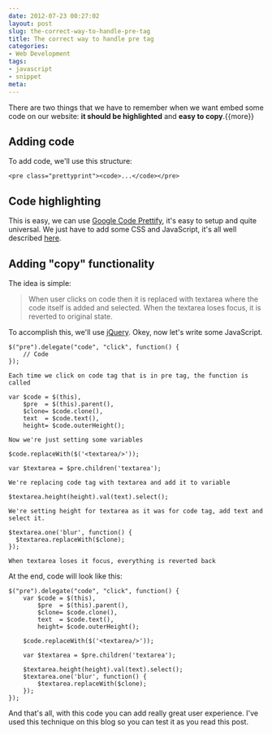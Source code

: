 ```yaml
---
date: 2012-07-23 00:27:02
layout: post
slug: the-correct-way-to-handle-pre-tag
title: The correct way to handle pre tag
categories:
- Web Development
tags:
- javascript
- snippet
meta:
---
```


There are two things that we have to remember when we want embed some code on our website: **it should be highlighted** and **easy to copy**.{{more}}

## Adding code
To add code, we'll use this structure:

	<pre class="prettyprint"><code>...</code></pre>

## Code highlighting
This is easy, we can use [Google Code Prettify](http://code.google.com/p/google-code-prettify/), it's easy to setup and quite universal. We just have to add some CSS and JavaScript, it's all well described [here](http://google-code-prettify.googlecode.com/svn/trunk/README.html).

## Adding "copy" functionality
The idea is simple:
> When user clicks on code then it is replaced with textarea where the code itself is added and selected. When the textarea loses focus, it is reverted to original state.

To accomplish this, we'll use [jQuery](http://jquery.com). Okey, now let's write some JavaScript.


	$("pre").delegate("code", "click", function() {
		// Code
	});
`Each time we click on code tag that is in pre tag, the function is called`

	var $code = $(this),
		$pre  = $(this).parent(),
		$clone= $code.clone(),
		text  = $code.text(),
		height= $code.outerHeight();
`Now we're just setting some variables`

	$code.replaceWith($('<textarea/>'));

	var $textarea = $pre.children('textarea');
`We're replacing code tag with textarea and add it to variable`

	$textarea.height(height).val(text).select();
`We're setting height for textarea as it was for code tag, add text and select it.`

	$textarea.one('blur', function() {
	  $textarea.replaceWith($clone);
	});
`When textarea loses it focus, everything is reverted back`

At the end, code will look like this:

	$("pre").delegate("code", "click", function() {
		var $code = $(this),
			$pre  = $(this).parent(),
			$clone= $code.clone(),
			text  = $code.text(),
			height= $code.outerHeight();

		$code.replaceWith($('<textarea/>'));

		var $textarea = $pre.children('textarea');

		$textarea.height(height).val(text).select();
		$textarea.one('blur', function() {
			$textarea.replaceWith($clone);
		});
	});

And that's all, with this code you can add really great user experience. I've used this technique on this blog so you can test it as you read this post.